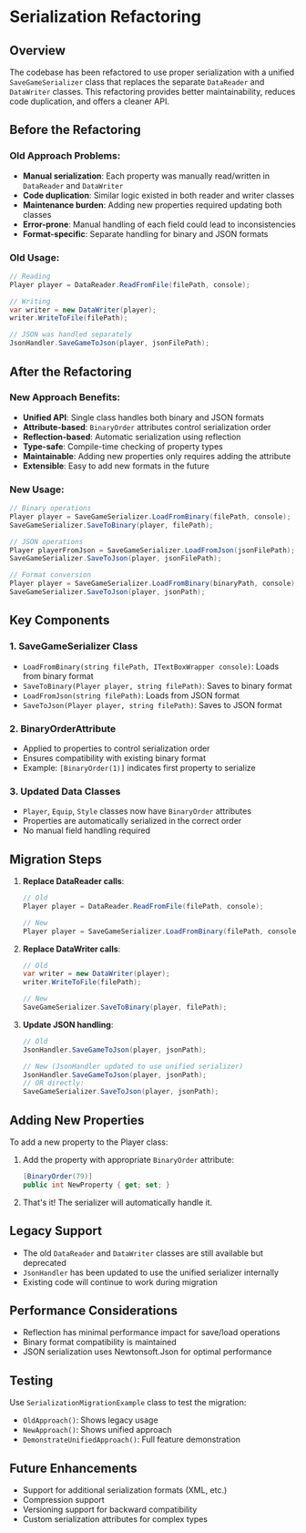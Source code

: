 # Serialization Refactoring

## Overview

The codebase has been refactored to use proper serialization with a unified `SaveGameSerializer` class that replaces the separate `DataReader` and `DataWriter` classes. This refactoring provides better maintainability, reduces code duplication, and offers a cleaner API.

## Before the Refactoring

### Old Approach Problems:
- **Manual serialization**: Each property was manually read/written in `DataReader` and `DataWriter`
- **Code duplication**: Similar logic existed in both reader and writer classes
- **Maintenance burden**: Adding new properties required updating both classes
- **Error-prone**: Manual handling of each field could lead to inconsistencies
- **Format-specific**: Separate handling for binary and JSON formats

### Old Usage:
```csharp
// Reading
Player player = DataReader.ReadFromFile(filePath, console);

// Writing
var writer = new DataWriter(player);
writer.WriteToFile(filePath);

// JSON was handled separately
JsonHandler.SaveGameToJson(player, jsonFilePath);
```

## After the Refactoring

### New Approach Benefits:
- **Unified API**: Single class handles both binary and JSON formats
- **Attribute-based**: `BinaryOrder` attributes control serialization order
- **Reflection-based**: Automatic serialization using reflection
- **Type-safe**: Compile-time checking of property types
- **Maintainable**: Adding new properties only requires adding the attribute
- **Extensible**: Easy to add new formats in the future

### New Usage:
```csharp
// Binary operations
Player player = SaveGameSerializer.LoadFromBinary(filePath, console);
SaveGameSerializer.SaveToBinary(player, filePath);

// JSON operations
Player playerFromJson = SaveGameSerializer.LoadFromJson(jsonFilePath);
SaveGameSerializer.SaveToJson(player, jsonFilePath);

// Format conversion
Player player = SaveGameSerializer.LoadFromBinary(binaryPath, console);
SaveGameSerializer.SaveToJson(player, jsonPath);
```

## Key Components

### 1. SaveGameSerializer Class
- `LoadFromBinary(string filePath, ITextBoxWrapper console)`: Loads from binary format
- `SaveToBinary(Player player, string filePath)`: Saves to binary format
- `LoadFromJson(string filePath)`: Loads from JSON format
- `SaveToJson(Player player, string filePath)`: Saves to JSON format

### 2. BinaryOrderAttribute
- Applied to properties to control serialization order
- Ensures compatibility with existing binary format
- Example: `[BinaryOrder(1)]` indicates first property to serialize

### 3. Updated Data Classes
- `Player`, `Equip`, `Style` classes now have `BinaryOrder` attributes
- Properties are automatically serialized in the correct order
- No manual field handling required

## Migration Steps

1. **Replace DataReader calls**:
   ```csharp
   // Old
   Player player = DataReader.ReadFromFile(filePath, console);
   
   // New
   Player player = SaveGameSerializer.LoadFromBinary(filePath, console);
   ```

2. **Replace DataWriter calls**:
   ```csharp
   // Old
   var writer = new DataWriter(player);
   writer.WriteToFile(filePath);
   
   // New
   SaveGameSerializer.SaveToBinary(player, filePath);
   ```

3. **Update JSON handling**:
   ```csharp
   // Old
   JsonHandler.SaveGameToJson(player, jsonPath);
   
   // New (JsonHandler updated to use unified serializer)
   JsonHandler.SaveGameToJson(player, jsonPath);
   // OR directly:
   SaveGameSerializer.SaveToJson(player, jsonPath);
   ```

## Adding New Properties

To add a new property to the Player class:

1. Add the property with appropriate `BinaryOrder` attribute:
   ```csharp
   [BinaryOrder(79)]
   public int NewProperty { get; set; }
   ```

2. That's it! The serializer will automatically handle it.

## Legacy Support

- The old `DataReader` and `DataWriter` classes are still available but deprecated
- `JsonHandler` has been updated to use the unified serializer internally
- Existing code will continue to work during migration

## Performance Considerations

- Reflection has minimal performance impact for save/load operations
- Binary format compatibility is maintained
- JSON serialization uses Newtonsoft.Json for optimal performance

## Testing

Use `SerializationMigrationExample` class to test the migration:
- `OldApproach()`: Shows legacy usage
- `NewApproach()`: Shows unified approach
- `DemonstrateUnifiedApproach()`: Full feature demonstration

## Future Enhancements

- Support for additional serialization formats (XML, etc.)
- Compression support
- Versioning support for backward compatibility
- Custom serialization attributes for complex types